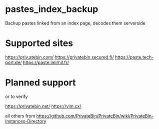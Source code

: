 # pastes_index_backup
Backup pastes linked from an index page, decodes them serverside

Supported sites
===============

https://priv.atebin.com/
https://privatebin.secured.fi/
https://paste.tech-port.de/
https://paste.imirhil.fr/

Planned support
===============

or to verify

https://privatebin.net/
https://vim.cx/

all others from https://github.com/PrivateBin/PrivateBin/wiki/PrivateBin-Instances-Directory
